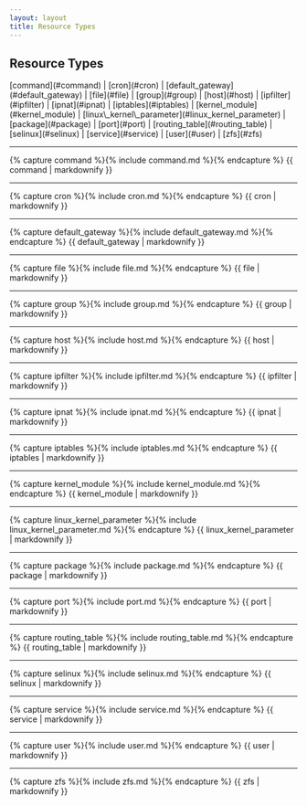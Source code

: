 ```yaml
---
layout: layout
title: Resource Types
---
```


## Resource Types

<nav>
  [command](#command)
| [cron](#cron)
| [default_gateway](#default_gateway)
| [file](#file)
| [group](#group)
| [host](#host)
| [ipfilter](#ipfilter)
| [ipnat](#ipnat)
| [iptables](#iptables)
| [kernel_module](#kernel_module)
| [linux\_kernel\_parameter](#linux_kernel_parameter)
| [package](#package)
| [port](#port)
| [routing_table](#routing_table)
| [selinux](#selinux)
| [service](#service)
| [user](#user)
| [zfs](#zfs)
</nav>

----

{% capture command %}{% include command.md %}{% endcapture %}
{{ command | markdownify }}

----

{% capture cron %}{% include cron.md %}{% endcapture %}
{{ cron | markdownify }}

----

{% capture default_gateway %}{% include default_gateway.md %}{% endcapture %}
{{ default_gateway | markdownify }}

----

{% capture file %}{% include file.md %}{% endcapture %}
{{ file | markdownify }}

----

{% capture group %}{% include group.md %}{% endcapture %}
{{ group | markdownify }}

----

{% capture host %}{% include host.md %}{% endcapture %}
{{ host | markdownify }}

----

{% capture ipfilter %}{% include ipfilter.md %}{% endcapture %}
{{ ipfilter | markdownify }}

----

{% capture ipnat %}{% include ipnat.md %}{% endcapture %}
{{ ipnat | markdownify }}

----

{% capture iptables %}{% include iptables.md %}{% endcapture %}
{{ iptables | markdownify }}

----

{% capture kernel_module %}{% include kernel_module.md %}{% endcapture %}
{{ kernel_module | markdownify }}

----

{% capture linux_kernel_parameter %}{% include linux_kernel_parameter.md %}{% endcapture %}
{{ linux_kernel_parameter | markdownify }}

----

{% capture package %}{% include package.md %}{% endcapture %}
{{ package | markdownify }}

----

{% capture port %}{% include port.md %}{% endcapture %}
{{ port | markdownify }}

----

{% capture routing_table %}{% include routing_table.md %}{% endcapture %}
{{ routing_table | markdownify }}

----

{% capture selinux %}{% include selinux.md %}{% endcapture %}
{{ selinux | markdownify }}

----

{% capture service %}{% include service.md %}{% endcapture %}
{{ service | markdownify }}

----

{% capture user %}{% include user.md %}{% endcapture %}
{{ user | markdownify }}

----

{% capture zfs %}{% include zfs.md %}{% endcapture %}
{{ zfs | markdownify }}







